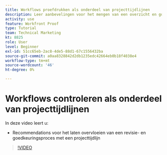 ```yaml
---
title: Workflows proefdrukken als onderdeel van projecttijdlijnen
description: Leer aanbevelingen voor het mengen van een overzicht en goedkeuringsproces met een projectchronologie in [!DNL  Workfront].
activity: use
feature: Workfront Proof
type: Tutorial
team: Technical Marketing
kt: 8825
role: User
level: Beginner
exl-id: 51cc65eb-2ac8-4de5-88d1-67c1556432ba
source-git-commit: a0aa8328842d2db1235edc42664eb0b18f4038e4
workflow-type: tm+mt
source-wordcount: '46'
ht-degree: 0%

---
```


# Workflows controleren als onderdeel van projecttijdlijnen

In deze video leert u:

* Recommendations voor het laten overvloeien van een revisie- en goedkeuringsproces met een projecttijdlijn

>[!VIDEO](https://video.tv.adobe.com/v/335125/?quality=12)

<!--
## Learn more
These articles on [!DNL Workfront] One describe some basic proof workflows that you could use as a basis for building workflows at your organization.

* Basic proofing process
* Internal then external review
* Working with designers and project managers
-->
